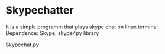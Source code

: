 Skypechatter
============
It is a simple programm that plays skype chat on linux terminal. 
Dependence:
Skype, 
skype4py library

Skypechat.py
